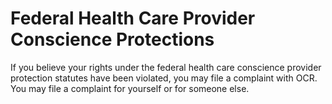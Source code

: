 # Federal Health Care Provider Conscience Protections

If you believe your rights under the federal health care conscience provider protection statutes have been violated, you may file a complaint with OCR. You may file a complaint for yourself or for someone else. 

